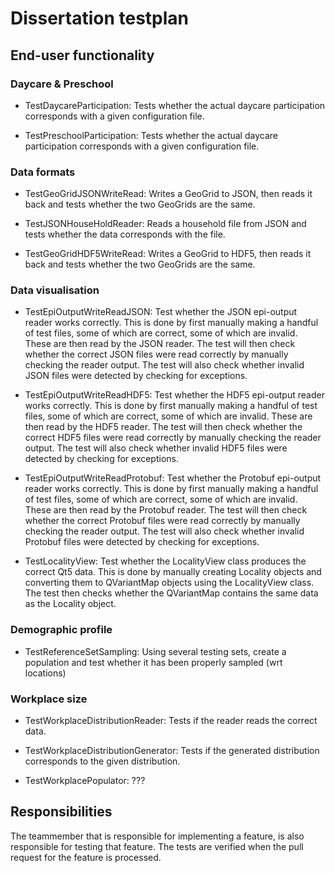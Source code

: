 # Dissertation testplan


## End-user functionality

### Daycare & Preschool

* TestDaycareParticipation:
    Tests whether the actual daycare participation corresponds with a given configuration file.
    
* TestPreschoolParticipation:
    Tests whether the actual daycare participation corresponds with a given configuration file.
    

### Data formats

* TestGeoGridJSONWriteRead:
    Writes a GeoGrid to JSON, then reads it back and tests whether the two GeoGrids are the same.
    
* TestJSONHouseHoldReader:
    Reads a household file from JSON and tests whether the data corresponds with the file.
    
* TestGeoGridHDF5WriteRead:
    Writes a GeoGrid to HDF5, then reads it back and tests whether the two GeoGrids are the same.
    

### Data visualisation

* TestEpiOutputWriteReadJSON:
    Test whether the JSON epi-output reader works correctly.
    This is done by first manually making a handful of test files, some of which are correct, some of which are invalid. These are then read by the JSON reader. The test will then check whether the correct JSON files were read correctly by manually checking the reader output. The test will also check whether invalid JSON files were detected by checking for exceptions.
    
* TestEpiOutputWriteReadHDF5:
    Test whether the HDF5 epi-output reader works correctly.
    This is done by first manually making a handful of test files, some of which are correct, some of which are invalid. These are then read by the HDF5 reader. The test will then check whether the correct HDF5 files were read correctly by manually checking the reader output. The test will also check whether invalid HDF5 files were detected by checking for exceptions.

* TestEpiOutputWriteReadProtobuf:
    Test whether the Protobuf epi-output reader works correctly.
    This is done by first manually making a handful of test files, some of which are correct, some of which are invalid. These are then read by the Protobuf reader. The test will then check whether the correct Protobuf files were read correctly by manually checking the reader output. The test will also check whether invalid Protobuf files were detected by checking for exceptions.
    
* TestLocalityView:
    Test whether the LocalityView class produces the correct Qt5 data.
    This is done by manually creating Locality objects and converting them to QVariantMap objects using the LocalityView class. The test then checks whether the QVariantMap contains the same data as the Locality object.

### Demographic profile

* TestReferenceSetSampling:
    Using several testing sets, create a population and test whether it has been properly sampled (wrt locations)
    
    
### Workplace size

* TestWorkplaceDistributionReader:
    Tests if the reader reads the correct data.
    
* TestWorkplaceDistributionGenerator:
    Tests if the generated distribution corresponds to the given distribution.
    
* TestWorkplacePopulator:
    ???

## Responsibilities
The teammember that is responsible for implementing a feature, is also responsible for testing that feature. The tests are verified when the pull request for the feature is processed.
